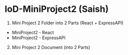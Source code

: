 # IoD-MiniProject2 (Saish)

1. Mini Project 2 Folder into 2 Parts (React + ExpressAPI)
- MiniProject2 - React
- MiniProject2 - ExpressAPI

2. Mini Project 2 Document (into 2 Parts)
